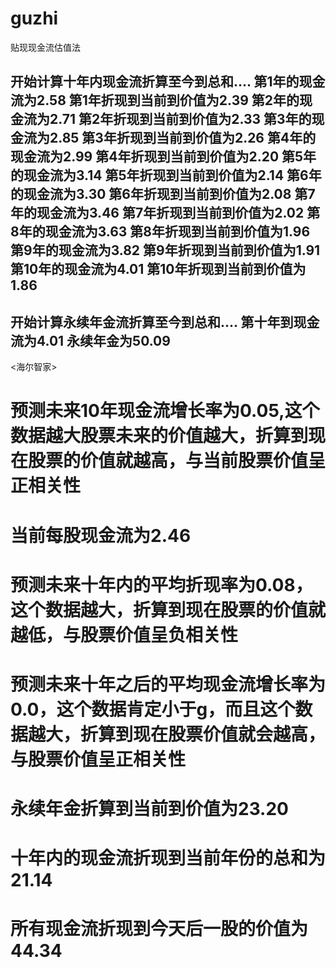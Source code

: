 # guzhi
贴现现金流估值法

开始计算十年内现金流折算至今到总和....
第1年的现金流为2.58
第1年折现到当前到价值为2.39
第2年的现金流为2.71
第2年折现到当前到价值为2.33
第3年的现金流为2.85
第3年折现到当前到价值为2.26
第4年的现金流为2.99
第4年折现到当前到价值为2.20
第5年的现金流为3.14
第5年折现到当前到价值为2.14
第6年的现金流为3.30
第6年折现到当前到价值为2.08
第7年的现金流为3.46
第7年折现到当前到价值为2.02
第8年的现金流为3.63
第8年折现到当前到价值为1.96
第9年的现金流为3.82
第9年折现到当前到价值为1.91
第10年的现金流为4.01
第10年折现到当前到价值为1.86
---------------------------------------------------------
开始计算永续年金流折算至今到总和....
第十年到现金流为4.01
永续年金为50.09
---------------------------------------------------------

<海尔智家>
# 预测未来10年现金流增长率为0.05,这个数据越大股票未来的价值越大，折算到现在股票的价值就越高，与当前股票价值呈正相关性
# 当前每股现金流为2.46
# 预测未来十年内的平均折现率为0.08，这个数据越大，折算到现在股票的价值就越低，与股票价值呈负相关性
# 预测未来十年之后的平均现金流增长率为0.0，这个数据肯定小于g，而且这个数据越大，折算到现在股票价值就会越高，与股票价值呈正相关性
# 永续年金折算到当前到价值为23.20
# 十年内的现金流折现到当前年份的总和为 21.14
# 所有现金流折现到今天后一股的价值为44.34
